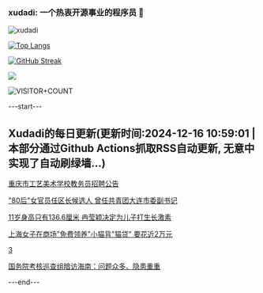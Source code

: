 ### xudadi: 一个热衷开源事业的程序员 👋

![xudadi](https://github-readme-stats-git-masterorgs-github-readme-stats-team.vercel.app/api?username=xudadi)

[![Top Langs](https://github-readme-stats.vercel.app/api/top-langs/?username=xudadi)](https://github.com/anuraghazra/github-readme-stats)

[![GitHub Streak](https://streak-stats.demolab.com?user=xudadi&locale=zh_Hans)](https://git.io/streak-stats)

![](https://raw.githubusercontent.com/xudadi/xudadi/main/assets/github-contribution-grid-snake.svg)

![VISITOR+COUNT](https://komarev.com/ghpvc/?username=xudadi&label=VISITOR+COUNT)


---start---

## Xudadi的每日更新(更新时间:2024-12-16 10:59:01 | 本部分通过Github Actions抓取RSS自动更新, 无意中实现了自动刷绿墙...)

[重庆市工艺美术学校教务员招聘公告](https://www.gongkaoleida.com/article/2230476)

["80后"女官员任区长候选人 曾任共青团大连市委副书记](https://m.163.com/news/article/JJFUVBJ80530JPVV.html)

[11岁身高只有136.6厘米 冉莹颖决定为儿子打生长激素](https://m.163.com/news/article/JJFOU358053469LG.html)

[上海女子在商场"免费领养"小猫背"猫贷" 要花近2万元](https://m.163.com/news/article/JJDBMNN5055040N3.html)

[3](https://m.163.com/touch/news/sub/domestic)

[国务院考核巡查组暗访海南：问题众多、隐患重重](https://m.163.com/news/article/JJFE53DJ0530M570.html)

---end---
